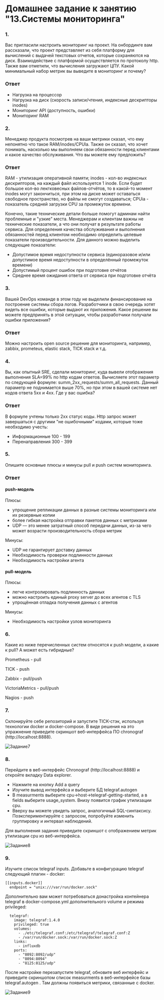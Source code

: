 # Домашнее задание к занятию "13.Системы мониторинга"

### 1. 
Вас пригласили настроить мониторинг на проект. На онбординге вам рассказали, что проект представляет из себя платформу для вычислений с выдачей текстовых отчетов, которые сохраняются на диск. Взаимодействие с платформой осуществляется по протоколу http. Также вам отметили, что вычисления загружают ЦПУ. Какой минимальный набор метрик вы выведите в мониторинг и почему?

### Ответ

- Нагрузка на процессор
- Нагрузка на диск (скорость записи/чтения, индексные дескрипторы inodes)
- Мониторинг API (доступность, ошибки)
- Мониторинг RAM

### 2. 
Менеджер продукта посмотрев на ваши метрики сказал, что ему непонятно что такое RAM/inodes/CPUla. Также он сказал, что хочет понимать, насколько мы выполняем свои обязанности перед клиентами и какое качество обслуживания. Что вы можете ему предложить?

### Ответ

RAM - утилизация оперативной памяти; 
inodes - кол-во индексных дескрипторов, на каждый файл используется 1 inode. Если будет большое кол-во лекгковесных файлов-отчётов, то в какой-то момент inodes могут закончиться, при этом на диске может оставаться свободное пространство, но файлы не смогут создаваться;
CPUia - показатель средней загрузки CPU за промежуток времени.

Конечно, такие технические детали больше помогут админам найти проблемные и "узкие" места. Менеджерам и клиентам важны не технические показатели, а что они получат в результате работы сервиса. 
Для определения качества обслуживания и выполнения обязанностей перед клиентом необходимо определить целевые показатели производительности. Для данного можно выделить следующие показатели:

- Допустимое время недоступности сервиса (единоразовое и/или допустимое время недоступности в определённый промежуток времени)
- Допустимый процент ошибок при подготовке отчётов
- Среднее время ожидания ответа от сервиса при подготовке отчёта

### 3. 
Вашей DevOps команде в этом году не выделили финансирование на построение системы сбора логов. Разработчики в свою очередь хотят видеть все ошибки, которые выдают их приложения. Какое решение вы можете предпринять в этой ситуации, чтобы разработчики получали ошибки приложения?

### Ответ

Можно настроить open source решение для мониторинга, например, zabbix, prometeus, elastic stack, TICK stack и т.д.

### 4. 
Вы, как опытный SRE, сделали мониторинг, куда вывели отображения выполнения SLA=99% по http кодам ответов. Вычисляете этот параметр по следующей формуле: summ_2xx_requests/summ_all_requests. Данный параметр не поднимается выше 70%, но при этом в вашей системе нет кодов ответа 5xx и 4xx. Где у вас ошибка?

### Ответ

В формуле учтены только 2xx статус коды. Http запрос может завершаться с другими "не ошибочными" кодами, которые тоже необходимо учесть:

- Информационные 100 - 199
- Перенаправления 300 - 399

### 5. 
Опишите основные плюсы и минусы pull и push систем мониторинга.

### Ответ

#### push-модель

Плюсы:

- упрощение репликации данных в разные системы мониторинга или их резервные копии
- более гибкая настройка отправки пакетов данных с метриками
- UDP — это менее затратный способ передачи данных, из-за чего может возрасти производительность сбора метрик

Минусы:

- UDP не гарантирует доставку данных
- Необходимость проверки подлинности данных
- Необходимость настройки агента

#### pull-модель

Плюсы:

- легче контролировать подлинность данных
- можно настроить единый proxy server до всех агентов с TLS
- упрощённая отладка получения данных с агентов

Минусы:

- Необходимость настройки узлов мониторинга

### 6. 
Какие из ниже перечисленных систем относятся к push модели, а какие к pull? А может есть гибридные?

Prometheus - pull

TICK - push

Zabbix - pull/push

VictoriaMetrics - pull/push

Nagios - push

### 7. 
Склонируйте себе репозиторий и запустите TICK-стэк, используя технологии docker и docker-compose.
В виде решения на это упражнение приведите скриншот веб-интерфейса ПО chronograf (http://localhost:8888).

![Задание7](https://github.com/SSitkarev/13-Monitoring/blob/main/img/7.jpg)

### 8. 
Перейдите в веб-интерфейс Chronograf (http://localhost:8888) и откройте вкладку Data explorer.

- Нажмите на кнопку Add a query
- Изучите вывод интерфейса и выберите БД telegraf.autogen
- В measurments выберите cpu->host->telegraf-getting-started, а в fields выберите usage_system. Внизу появится график утилизации cpu.
- Вверху вы можете увидеть запрос, аналогичный SQL-синтаксису. Поэкспериментируйте с запросом, попробуйте изменить группировку и интервал наблюдений.

Для выполнения задания приведите скриншот с отображением метрик утилизации cpu из веб-интерфейса.

![Задание8](https://github.com/SSitkarev/13-Monitoring/blob/main/img/8.jpg)

### 9. 
Изучите список telegraf inputs. Добавьте в конфигурацию telegraf следующий плагин - docker:

```
[[inputs.docker]]
  endpoint = "unix:///var/run/docker.sock"
```
  
Дополнительно вам может потребоваться донастройка контейнера telegraf в docker-compose.yml дополнительного volume и режима privileged:

```
  telegraf:
    image: telegraf:1.4.0
    privileged: true
    volumes:
      - ./etc/telegraf.conf:/etc/telegraf/telegraf.conf:Z
      - /var/run/docker.sock:/var/run/docker.sock:Z
    links:
      - influxdb
    ports:
      - "8092:8092/udp"
      - "8094:8094"
      - "8125:8125/udp"
```

После настройке перезапустите telegraf, обновите веб интерфейс и приведите скриншотом список measurments в веб-интерфейсе базы telegraf.autogen . 
Там должны появиться метрики, связанные с docker.

![Задание9](https://github.com/SSitkarev/13-Monitoring/blob/main/img/9.jpg)
